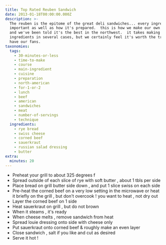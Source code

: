 ```yaml
---
title: Top Rated Reuben Sandwich
date: 2013-01-18T00:00:00.000Z
description: >-
  The reuben is the epitome of the great deli sandwiches... every ingredient is
  important as well as how it's prepared.  this is how we make our own reuben,
  and we've been told it's the best in the northwest.  it takes making your own
  ingredients in several cases, but we certainly feel it's worth the trip, as
  have our fans.
taxonomies:
  tags:
    - 30-minutes-or-less
    - time-to-make
    - course
    - main-ingredient
    - cuisine
    - preparation
    - north-american
    - for-1-or-2
    - lunch
    - beef
    - american
    - sandwiches
    - meat
    - number-of-servings
    - technique
  ingredients:
    - rye bread
    - swiss cheese
    - corned beef
    - sauerkraut
    - russian salad dressing
    - butter
extra:
  minutes: 20
---
```

 - Preheat your grill to about 325 degrees f
 - Spread outside of each slice of rye with soft butter , about 1 tbls per side
 - Place bread on grill butter side down , and put 1 slice swiss on each side
 - Pre-heat the corned beef on a very low setting in the microwave or heat it briefly on the grill , but don't overcook ! you want to heat , not dry out
 - Layer the corned beef on 1 side
 - Heat sauerkraut on grill , but do not brown
 - When it steams , it's ready
 - When cheese melts , remove sandwich from heat
 - Spread louie dressing onto side with cheese only
 - Put sauerkraut onto corned beef & roughly make an even layer
 - Close sandwich , salt if you like and cut as desired
 - Serve it hot !
